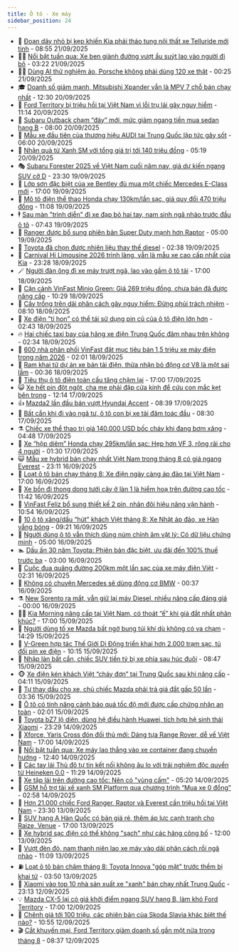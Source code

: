 ```yaml
---
title: Ô tô - Xe máy
sidebar_position: 24
---
```


<!-- dantri-o-to-xe-may:START -->
- 🤡 [Đoạn dây nhỏ bị kẹp khiến Kia phải tháo tung nội thất xe Telluride mới tinh](https://dantri.com.vn/o-to-xe-may/doan-day-nho-bi-kep-khien-kia-phai-thao-tung-noi-that-xe-telluride-moi-tinh-20250921001651002.htm) - 08:55 21/09/2025
- 🧑‍💻 [Nổi bật tuần qua: Xe ben giành đường vượt ẩu suýt lao vào người đi bộ](https://dantri.com.vn/o-to-xe-may/noi-bat-tuan-qua-xe-ben-gianh-duong-vuot-au-suyt-lao-vao-nguoi-di-bo-20250921100701256.htm) - 03:22 21/09/2025
- 🧑‍💻 [Dùng AI thử nghiệm ảo, Porsche không phải dùng 120 xe thật](https://dantri.com.vn/o-to-xe-may/dung-ai-thu-nghiem-ao-porsche-khong-phai-dung-120-xe-that-20250920233943983.htm) - 00:25 21/09/2025
- 🎓 [Doanh số giảm mạnh, Mitsubishi Xpander vẫn là MPV 7 chỗ bán chạy nhất](https://dantri.com.vn/o-to-xe-may/doanh-so-giam-manh-mitsubishi-xpander-van-la-mpv-7-cho-ban-chay-nhat-20250920162739881.htm) - 12:30 20/09/2025
- 🌊 [Ford Territory bị triệu hồi tại Việt Nam vì lỗi trụ lái gây nguy hiểm](https://dantri.com.vn/o-to-xe-may/ford-territory-bi-trieu-hoi-tai-viet-nam-vi-loi-tru-lai-gay-nguy-hiem-20250920165453117.htm) - 11:14 20/09/2025
- 🥷 [Subaru Outback chạm “đáy” mới, mức giảm ngang tiền mua sedan hạng B](https://dantri.com.vn/o-to-xe-may/subaru-outback-cham-day-moi-muc-giam-ngang-tien-mua-sedan-hang-b-20250918005738381.htm) - 08:00 20/09/2025
- 🤩 [Mẫu xe đầu tiên của thương hiệu AUDI tại Trung Quốc lập tức gây sốt](https://dantri.com.vn/o-to-xe-may/mau-xe-dau-tien-cua-thuong-hieu-audi-tai-trung-quoc-lap-tuc-gay-sot-20250920001022608.htm) - 06:00 20/09/2025
- 🫶 [Nhận quà từ Xanh SM với tổng giá trị tới 140 triệu đồng](https://dantri.com.vn/o-to-xe-may/nhan-qua-tu-xanh-sm-voi-tong-gia-tri-toi-140-trieu-dong-20250920112759695.htm) - 05:19 20/09/2025
- 🎭 [Subaru Forester 2025 về Việt Nam cuối năm nay, giá dự kiến ngang SUV cỡ D](https://dantri.com.vn/o-to-xe-may/subaru-forester-2025-ve-viet-nam-cuoi-nam-nay-gia-du-kien-ngang-suv-co-d-20250917130253775.htm) - 23:30 19/09/2025
- 🌁 [Lớp sơn đặc biệt của xe Bentley đủ mua một chiếc Mercedes E-Class mới](https://dantri.com.vn/o-to-xe-may/lop-son-dac-biet-cua-xe-bentley-du-mua-mot-chiec-mercedes-e-class-moi-20250919152717863.htm) - 17:00 19/09/2025
- 🦩 [Mô tô điện thể thao Honda chạy 130km/lần sạc, giá quy đổi 470 triệu đồng](https://dantri.com.vn/o-to-xe-may/mo-to-dien-the-thao-honda-chay-130kmlan-sac-gia-quy-doi-470-trieu-dong-20250919175832173.htm) - 11:08 19/09/2025
- 🕴 [Sau màn &quot;trình diễn&quot; đi xe đạp bỏ hai tay, nam sinh ngã nhào trước đầu ô tô](https://dantri.com.vn/o-to-xe-may/sau-man-trinh-dien-di-xe-dap-bo-hai-tay-nam-sinh-nga-nhao-truoc-dau-o-to-20250919120823230.htm) - 07:43 19/09/2025
- 🎡 [Ranger được bổ sung phiên bản Super Duty mạnh hơn Raptor](https://dantri.com.vn/o-to-xe-may/ranger-duoc-bo-sung-phien-ban-super-duty-manh-hon-raptor-20250919000336968.htm) - 05:00 19/09/2025
- 📝 [Toyota đã chọn được nhiên liệu thay thế diesel](https://dantri.com.vn/o-to-xe-may/toyota-da-chon-duoc-nhien-lieu-thay-the-diesel-20250918081755765.htm) - 02:38 19/09/2025
- 🧐 [Carnival Hi Limousine 2026 trình làng, vẫn là mẫu xe cao cấp nhất của Kia](https://dantri.com.vn/o-to-xe-may/carnival-hi-limousine-2026-trinh-lang-van-la-mau-xe-cao-cap-nhat-cua-kia-20250918171049782.htm) - 23:28 18/09/2025
- 🪄 [Người đàn ông đi xe máy trượt ngã, lao vào gầm ô tô tải](https://dantri.com.vn/o-to-xe-may/nguoi-dan-ong-di-xe-may-truot-nga-lao-vao-gam-o-to-tai-20250918152016722.htm) - 17:00 18/09/2025
- 🧰 [Cận cảnh VinFast Minio Green: Giá 269 triệu đồng, chưa bán đã được nâng cấp](https://dantri.com.vn/o-to-xe-may/can-canh-vinfast-minio-green-gia-269-trieu-dong-chua-ban-da-duoc-nang-cap-20250918172839262.htm) - 10:29 18/09/2025
- 🚀 [Cây trồng trên dải phân cách gây nguy hiểm: Đừng phủi trách nhiệm](https://dantri.com.vn/o-to-xe-may/cay-trong-tren-dai-phan-cach-gay-nguy-hiem-dung-phui-trach-nhiem-20250918115605707.htm) - 08:10 18/09/2025
- 💪 [Xe điện &quot;tí hon&quot; có thể tái sử dụng pin cũ của ô tô điện lớn hơn](https://dantri.com.vn/o-to-xe-may/xe-dien-ti-hon-co-the-tai-su-dung-pin-cu-cua-o-to-dien-lon-hon-20250918075044041.htm) - 02:43 18/09/2025
- 🔥 [Hai chiếc taxi bay của hãng xe điện Trung Quốc đâm nhau trên không](https://dantri.com.vn/o-to-xe-may/hai-chiec-taxi-bay-cua-hang-xe-dien-trung-quoc-dam-nhau-tren-khong-20250918092252953.htm) - 02:34 18/09/2025
- 🐲 [600 nhà phân phối VinFast đặt mục tiêu bán 1,5 triệu xe máy điện trong năm 2026](https://dantri.com.vn/o-to-xe-may/600-nha-phan-phoi-vinfast-dat-muc-tieu-ban-15-trieu-xe-may-dien-trong-nam-2026-20250918082627356.htm) - 02:01 18/09/2025
- 🌋 [Ram khai tử dự án xe bán tải điện, thừa nhận bỏ động cơ V8 là một sai lầm](https://dantri.com.vn/o-to-xe-may/ram-khai-tu-du-an-xe-ban-tai-dien-thua-nhan-bo-dong-co-v8-la-mot-sai-lam-20250917182938938.htm) - 00:36 18/09/2025
- 🤩 [Tiêu thụ ô tô điện toàn cầu tăng chậm lại](https://dantri.com.vn/o-to-xe-may/tieu-thu-o-to-dien-toan-cau-tang-cham-lai-20250917174719889.htm) - 17:00 17/09/2025
- 😺 [Xe hết pin đột ngột, cha mẹ phải đập cửa kính để cứu con mắc kẹt bên trong](https://dantri.com.vn/o-to-xe-may/xe-het-pin-dot-ngot-cha-me-phai-dap-cua-kinh-de-cuu-con-mac-ket-ben-trong-20250917121941503.htm) - 12:14 17/09/2025
- 👍 [Mazda2 lần đầu bán vượt Hyundai Accent](https://dantri.com.vn/o-to-xe-may/mazda2-lan-dau-ban-vuot-hyundai-accent-20250917110648054.htm) - 08:39 17/09/2025
- 🎃 [Bất cẩn khi đi vào ngã tư, ô tô con bị xe tải đâm toác đầu](https://dantri.com.vn/o-to-xe-may/bat-can-khi-di-vao-nga-tu-o-to-con-bi-xe-tai-dam-toac-dau-20250917094135089.htm) - 08:30 17/09/2025
- ⚗️ [Chiếc xe thể thao trị giá 140.000 USD bốc cháy khi đang bơm xăng](https://dantri.com.vn/o-to-xe-may/chiec-xe-the-thao-tri-gia-140000-usd-boc-chay-khi-dang-bom-xang-20250916231636383.htm) - 04:48 17/09/2025
- 🦄 [Xe “hộp diêm” Honda chạy 295km/lần sạc: Hẹp hơn VF 3, rộng rãi cho 4 người](https://dantri.com.vn/o-to-xe-may/xe-hop-diem-honda-chay-295kmlan-sac-hep-hon-vf-3-rong-rai-cho-4-nguoi-20250916222011289.htm) - 01:30 17/09/2025
- 😺 [Mẫu xe hybrid bán chạy nhất Việt Nam trong tháng 8 có giá ngang Everest](https://dantri.com.vn/o-to-xe-may/mau-xe-hybrid-ban-chay-nhat-viet-nam-trong-thang-8-co-gia-ngang-everest-20250916141638086.htm) - 23:11 16/09/2025
- 💼 [Loạt ô tô bán chạy tháng 8: Xe điện ngày càng áp đảo tại Việt Nam](https://dantri.com.vn/o-to-xe-may/loat-o-to-ban-chay-thang-8-xe-dien-ngay-cang-ap-dao-tai-viet-nam-20250916115717115.htm) - 17:00 16/09/2025
- 💃 [Xe bồn đi thong dong tưới cây ở làn 1 là hiểm hoạ trên đường cao tốc](https://dantri.com.vn/o-to-xe-may/xe-bon-di-thong-dong-tuoi-cay-o-lan-1-la-hiem-hoa-tren-duong-cao-toc-20250916155423339.htm) - 11:42 16/09/2025
- 🚀 [VinFast Feliz bổ sung thiết kế 2 pin, nhân đôi hiệu năng vận hành](https://dantri.com.vn/o-to-xe-may/vinfast-feliz-bo-sung-thiet-ke-2-pin-nhan-doi-hieu-nang-van-hanh-20250916174544893.htm) - 10:54 16/09/2025
- 🤩 [10 ô tô xăng/dầu “hút” khách Việt tháng 8: Xe Nhật áp đảo, xe Hàn vắng bóng](https://dantri.com.vn/o-to-xe-may/10-o-to-xangdau-hut-khach-viet-thang-8-xe-nhat-ap-dao-xe-han-vang-bong-20250916125729023.htm) - 09:21 16/09/2025
- 💪 [Người dùng ô tô vẫn thích dùng núm chỉnh âm vật lý: Có dữ liệu chứng minh](https://dantri.com.vn/o-to-xe-may/nguoi-dung-o-to-van-thich-dung-num-chinh-am-vat-ly-co-du-lieu-chung-minh-20250916101724126.htm) - 05:00 16/09/2025
- 🏊 [Dấu ấn 30 năm Toyota: Phiên bản đặc biệt, ưu đãi đến 100% thuế trước bạ](https://dantri.com.vn/o-to-xe-may/dau-an-30-nam-toyota-phien-ban-dac-biet-uu-dai-den-100-thue-truoc-ba-20250915233129839.htm) - 03:00 16/09/2025
- 💄 [Cuộc đua quãng đường 200km một lần sạc của xe máy điện Việt](https://dantri.com.vn/o-to-xe-may/cuoc-dua-quang-duong-200km-mot-lan-sac-cua-xe-may-dien-viet-20250915222048058.htm) - 02:31 16/09/2025
- 👺 [Không có chuyện Mercedes sẽ dùng động cơ BMW](https://dantri.com.vn/o-to-xe-may/khong-co-chuyen-mercedes-se-dung-dong-co-bmw-20250915233405298.htm) - 00:37 16/09/2025
- ⚗️ [New Sorento ra mắt, vẫn giữ lại máy Diesel, nhiều nâng cấp đáng giá](https://dantri.com.vn/o-to-xe-may/new-sorento-ra-mat-van-giu-lai-may-diesel-nhieu-nang-cap-dang-gia-20250915174400937.htm) - 00:00 16/09/2025
- 🧑‍🏫 [Kia Morning nâng cấp tại Việt Nam, có thoát “ế” khi giá đắt nhất phân khúc?](https://dantri.com.vn/o-to-xe-may/kia-morning-nang-cap-tai-viet-nam-co-thoat-e-khi-gia-dat-nhat-phan-khuc-20250914173632859.htm) - 17:00 15/09/2025
- 🦒 [Người dùng tố xe Mazda bất ngờ bung túi khí dù không có va chạm](https://dantri.com.vn/o-to-xe-may/nguoi-dung-to-xe-mazda-bat-ngo-bung-tui-khi-du-khong-co-va-cham-20250915151146084.htm) - 14:29 15/09/2025
- 🐘 [V-Green hợp tác Thế Giới Di Động triển khai hơn 2.000 trạm sạc, tủ đổi pin xe điện](https://dantri.com.vn/o-to-xe-may/v-green-hop-tac-the-gioi-di-dong-trien-khai-hon-2000-tram-sac-tu-doi-pin-xe-dien-20250915165209323.htm) - 10:15 15/09/2025
- 🧠 [Nhập làn bất cẩn, chiếc SUV tiền tỷ bị xe phía sau húc đuôi](https://dantri.com.vn/o-to-xe-may/nhap-lan-bat-can-chiec-suv-tien-ty-bi-xe-phia-sau-huc-duoi-20250915105718580.htm) - 08:47 15/09/2025
- 🐵 [Xe điện kén khách Việt “cháy đơn” tại Trung Quốc sau khi nâng cấp](https://dantri.com.vn/o-to-xe-may/xe-dien-ken-khach-viet-chay-don-tai-trung-quoc-sau-khi-nang-cap-20250914163309727.htm) - 04:11 15/09/2025
- 🤭 [Tự thay dầu cho xe, chủ chiếc Mazda phải trả giá đắt gấp 50 lần](https://dantri.com.vn/o-to-xe-may/tu-thay-dau-cho-xe-chu-chiec-mazda-phai-tra-gia-dat-gap-50-lan-20250915083313953.htm) - 03:36 15/09/2025
- 🤠 [Ô tô có tính năng cảnh báo quá tốc độ mới được cấp chứng nhận an toàn](https://dantri.com.vn/o-to-xe-may/o-to-co-tinh-nang-canh-bao-qua-toc-do-moi-duoc-cap-chung-nhan-an-toan-20250914170921939.htm) - 02:01 15/09/2025
- 🫶 [Toyota bZ7 lộ diện, dùng hệ điều hành Huawei, tích hợp hệ sinh thái Xiaomi](https://dantri.com.vn/o-to-xe-may/toyota-bz7-lo-dien-dung-he-dieu-hanh-huawei-tich-hop-he-sinh-thai-xiaomi-20250914223703993.htm) - 23:29 14/09/2025
- 🚀 [Xforce, Yaris Cross đón đối thủ mới: Dáng tựa Range Rover, dễ về Việt Nam](https://dantri.com.vn/o-to-xe-may/xforce-yaris-cross-don-doi-thu-moi-dang-tua-range-rover-de-ve-viet-nam-20250914232511622.htm) - 17:00 14/09/2025
- 🎊 [Nổi bật tuần qua: Xe máy lao thẳng vào xe container đang chuyển hướng](https://dantri.com.vn/o-to-xe-may/noi-bat-tuan-qua-xe-may-lao-thang-vao-xe-container-dang-chuyen-huong-20250914192640822.htm) - 12:40 14/09/2025
- 🦄 [Các tay lái Thủ đô tự tin kết nối không âu lo với trải nghiệm độc quyền từ Heineken 0.0](https://dantri.com.vn/o-to-xe-may/cac-tay-lai-thu-do-tu-tin-ket-noi-khong-au-lo-voi-trai-nghiem-doc-quyen-tu-heineken-00-20250913195021830.htm) - 11:29 14/09/2025
- 🥷 [Xe tập lái trên đường cao tốc: Nên có &quot;vùng cấm&quot;](https://dantri.com.vn/o-to-xe-may/xe-tap-lai-tren-duong-cao-toc-nen-co-vung-cam-20250914005635117.htm) - 05:20 14/09/2025
- 🦏 [GSM hỗ trợ tài xế xanh SM Platform qua chương trình “Mua xe 0 đồng”](https://dantri.com.vn/o-to-xe-may/gsm-ho-tro-tai-xe-xanh-sm-platform-qua-chuong-trinh-mua-xe-0-dong-20250914090429463.htm) - 02:58 14/09/2025
- 🤗 [Hơn 21.000 chiếc Ford Ranger, Raptor và Everest cần triệu hồi tại Việt Nam](https://dantri.com.vn/o-to-xe-may/hon-21000-chiec-ford-ranger-raptor-va-everest-can-trieu-hoi-tai-viet-nam-20250913202624994.htm) - 23:30 13/09/2025
- 🐲 [SUV hạng A Hàn Quốc có bản giá rẻ, thêm áp lực cạnh tranh cho Raize, Venue](https://dantri.com.vn/o-to-xe-may/suv-hang-a-han-quoc-co-ban-gia-re-them-ap-luc-canh-tranh-cho-raize-venue-20250913191610218.htm) - 17:00 13/09/2025
- 🤭 [Xe hybrid sạc điện có thể không &quot;sạch&quot; như các hãng công bố](https://dantri.com.vn/o-to-xe-may/xe-hybrid-sac-dien-co-the-khong-sach-nhu-cac-hang-cong-bo-20250911235046823.htm) - 12:00 13/09/2025
- 🐻 [Vượt đèn đỏ, nam thanh niên lao xe máy vào dải phân cách rồi ngã nhào](https://dantri.com.vn/o-to-xe-may/vuot-den-do-nam-thanh-nien-lao-xe-may-vao-dai-phan-cach-roi-nga-nhao-20250913013458233.htm) - 11:09 13/09/2025
- ⛽️ [Loạt ô tô bán chậm tháng 8: Toyota Innova &quot;góp mặt&quot; trước thềm bị khai tử](https://dantri.com.vn/o-to-xe-may/loat-o-to-ban-cham-thang-8-toyota-innova-gop-mat-truoc-them-bi-khai-tu-20250912160304933.htm) - 03:50 13/09/2025
- 🫣 [Xiaomi vào top 10 nhà sản xuất xe &quot;xanh&quot; bán chạy nhất Trung Quốc](https://dantri.com.vn/o-to-xe-may/xiaomi-vao-top-10-nha-san-xuat-xe-xanh-ban-chay-nhat-trung-quoc-20250912132405703.htm) - 23:13 12/09/2025
- 💡 [Mazda CX-5 lại có giá khởi điểm ngang SUV hạng B, làm khó Ford Territory](https://dantri.com.vn/o-to-xe-may/mazda-cx-5-lai-co-gia-khoi-diem-ngang-suv-hang-b-lam-kho-ford-territory-20250912164748505.htm) - 17:00 12/09/2025
- 💪 [Chênh giá tới 100 triệu, các phiên bản của Skoda Slavia khác biệt thế nào?](https://dantri.com.vn/o-to-xe-may/chenh-gia-toi-100-trieu-cac-phien-ban-cua-skoda-slavia-khac-biet-the-nao-20250911133439771.htm) - 10:55 12/09/2025
- 🎬 [Cắt khuyến mại, Ford Territory giảm doanh số gần một nửa trong tháng 8](https://dantri.com.vn/o-to-xe-may/cat-khuyen-mai-ford-territory-giam-doanh-so-gan-mot-nua-trong-thang-8-20250911230803030.htm) - 08:37 12/09/2025<!-- dantri-o-to-xe-may:END -->

